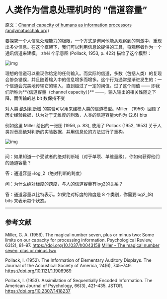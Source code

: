 # 人类作为信息处理机时的 “信道容量”

原文：[Channel capacity of humans as information processors (andymatuschak.org)](https://notes.andymatuschak.org/z8iJEzmLdBMoWYtQHkDohDgeWz6UBGm74qEiW)

要探究一个人信息处理能力的极限，一个方式是询问他能从观察到的刺激中，重现出多少信息。在这个框架下，我们可以利用信息论提供的工具，将观察者作为一个通讯信道来建模。 zhèi 个示意图 (Pollack, 1953, p. 422)  描绘了这个模型：

![img](https://notes.andymatuschak.org/BearImages/9119F79E-226A-4444-812A-95ECE478725D-84615-0002BE6722045500/54B6FF53-D8F9-4EF4-9637-501FC3D620C7.png)

理想的信道可以重现你给定的任何输入。而实际的信道，多数（包括人类）的复现会掺杂错误，并且随着输入中的信息增多而增多。这个行为通常是渐进发生的：一个信道会完美地传输它的输入，直到超过了一定的阈值。过了这个阈值 —— 即我们所称为**{信道容量（channel capacity）}** ——，输入输出的相关性随之下降，而传输的总 bit 数保持不变

对人类 [绝对判断域](https://notes.andymatuschak.org/ziwhFzgTbrS2uxWEkCvoJzQrDzRz5EAWWZFy) 的实验可以用来建模人类的信道模型。Miller （1956）回顾了历史经验数据，认为对于无维度的刺激，人类的信道容量大约为 {2.6} bits

例如这里 Miller 给出的一张图 (1956, p. 83), 使用了 Pollack (1952, 1953) 关于人类对音高绝对判断的实验数据，并用信息论的方法进行了重构。

![img](https://notes.andymatuschak.org/BearImages/DA4C7164-D6A1-4071-9E7A-A3FB315492B7-30732-0002A0FA5EE4ABE5/3D12BA5B-64F8-4AD4-8D08-1BE3F86CBCB8.png)

------

问：如果知道一个受试者的绝对判断域（对于单项、单维量级），你如何获得他们的通道容量？

答：通道容量=log_2（绝对判断的跨度）

问：为什么绝对标度的跨度，与人的信道容量有log2的关系？

答：通道容量以比特表示。如果绝对标度的跨度是 8 个类别，你需要log2_(8) bits 来表示每个状态。

------

## 参考文献

Miller, G. A. (1956). The magical number seven, plus or minus two: Some limits on our capacity for processing information. Psychological Review, 63(2), 81–97. https://doi.org/10.1037/h0043158 [Miller - The magical number seven, plus or minus two](https://notes.andymatuschak.org/zjfsd9pyxWQAF3HU5k7RAXhRjJBqtMEGKK27)

Pollack, I. (1952). The Information of Elementary Auditory Displays. The Journal of the Acoustical Society of America, 24(6), 745–749. https://doi.org/10.1121/1.1906969

Pollack, I. (1953). Assimilation of Sequentially Encoded Information. The American Journal of Psychology, 66(3), 421–435. JSTOR. https://doi.org/10.2307/1418237